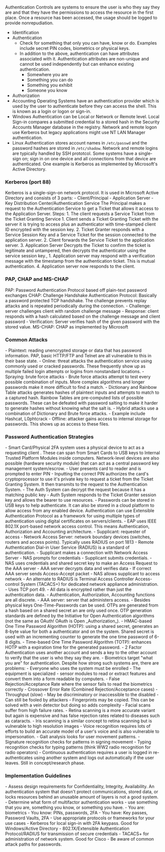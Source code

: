 Authentication Controls are systems to ensure the user is who they say they are and that they have the permissions to access the resource in the first place. Once a resource has been accessed, the usage should be logged to provide nonrepudiation.
- Identification
- Authentication
	- Check for something that only you can have, know or do. Examples include secret PIN codes, biometrics or physical keys.
	- In addition to the above, authentication can have attributes associated with it. Authentication attributes are non-unique and cannot be used independently but can enhance existing authentication.
		- Somewhere you are
		- Something you can do
		- Something you exhibit
		- Someone you know
- Authorization
- Accounting
Operating Systems have an authentication provider which is used by the user to authenticate before they can access the shell. This is known as a login or logon or sign-in.
- Windows Authentication can be Local or Network or Remote level. Local Sign-in compares a submitted credential to a stored hash in the Security Accounts Manager database in the registry. Network and remote logon use Kerberos but legacy applications might use NT LAN Manager authentication.
- Linux Authentication stores account names in `/etc/passwd` and the password hashes are stored in `/etc/shadow`. Network and remote logins are typically handled by SSH prototcol.
Some systems have a single-sign on; sign in on one device and all connections from that device are authenticated. One example is Kerberos as implemented by Microsoft's Active Directory.
<h3>Kerberos (port 88)</h3>
Kerberos is a single-sign-on network protocol. It is used in Microsoft Active Directory and consists of 3 parts:
- Client/Principal
- Application Server
- Key Distribution Center/Authentication Service
The Principal makes a request to the Authentication Service to get a Ticket that allows it access to the Application Server. Steps:
1. The client requests a Service Ticket from the Ticket Granting Service
	1. Client sends a Ticket Granting Ticket with the server it is trying to access plus an authenticator with time-stamped client ID encrypted with the session key.
	2. Ticket Granter responds with a Service Session Key and a Service Ticket for the session connected to the application server.
2. Client forwards the Service Ticket to the application server.
3. Application Server Decrypts the Ticket to confirm the ticket is legitimate and untampered, then decrypts the authenticator using the service session key.,
	1. Application server may respond with a verification message with the timestamp from the authentication ticket. This is mutual authentication.
4. Application server now responds to the client.
<h3>PAP, CHAP and MS-CHAP</h3>
PAP: Password Authentication Protocol based off plain-text password exchanges
CHAP: Challenge Handshake Authentication Protocol: Basically a password protected TCP handshake. The challenge prevents replay attacks and is repeated periodically during the connection.
- Challenge: server challenges client with random challenge message
- Response: client responds with a hash calculated based on the challenge message and client password
- Verification: Server verifies hash of the given password with the stored value. 
MS-CHAP: CHAP as implemented by Microsoft
<h3>Common Attacks</h3>
- Plaintext: reading unencrypted storage or data that has password information. PAP, basic HTTP/FTP and Telnet are all vulnerable to this in their base state.
- Online: threat attacks the authentication service using commonly used or cracked passwords. These frequently show up as multiple failed login attempts or logins from nonstandard locations.
- Spraying: brute force attacks
	- Brute force attacks attempt to test every possible combination of inputs. More complex algorithms and longer passwords make it more difficult to find a match.
	- Dictionary and Rainbow Table attacks generates hashes of plaintext inputs and attempts to match to a captured hash. Rainbow Tables are pre-computed lists of possible passwords. These can be defeated with password salting to make it harder to generate hashes without knowing what the salt is.
	- Hybrid attacks use a combination of Dictionary and Brute force attacks.
	- Example include Hashcat, L0phtcrack
- Offline: attacker gains access to internal storage for passwords. This shows up as access to these files.
<h3>Password Authentication Strategies</h3>
- Smart Card/Physical 2FA system uses a physical device to act as a requesting client . These can span from Smart Cards to USB keys to Internal Trusted Platform Modules inside computers. Network-level devices are also possible (hardware security module) that can act as a central password key management system/escrow.
	- User presents card to reader and is prompted to enter PIN
	- Inputting the correct PIN authorizes the card's cryptoprocessor to use it's private key to request a ticket from the Ticket Granting System. It then transmits to the request to the Authentication System.
	- The Auth System can decrypt the request because it has a matching public key
	- Auth System responds to the Ticket Granter session key and allows the bearer to use resources.
- Passwords can be stored in USB keys to help authenticate. It can also be stored in a cloud platform to allow access from any enabled device. Authentication can use Extensible Authentication Protocol as a framework for using multiple types of authentication using digital certificates on servers/clients.
	- EAP uses IEEE 802.1X port-based network access control. This means Authentication, Authorization and Accounting architecture.
		- Supplicant: requester of access
		- Network Access Server: network boundary devices (switches, routers and access points). Typically uses RADIUS on port 1813
			- Remote Authentication Dial-in User Service (RADIUS) is a standard of authentication.
				- Supplicant makes a connection with Network Access Server
				- NAS prompts for credentials
				- Supplicant submits credentials.
				- NAS uses credentials and shared secret key  to make an Access Request to the AAA server
				- AAA server decrypts data and verifies data
				- If correct AAA server sends Access-Accept packet
				- NAS allows supplicant to access network
			- An alternate to RADIUS is Terminal Access Controller Access-control System (TACACS+) for dedicated network appliance administration.
				- Uses TCP port 49.
				- All data is encrypted rather than just the authentication data.
				- Authentication, Authorization, Accounting functions are all discrete.
		- AAA server: server that administers access.
- Besides physical keys One-Time-Passwords can be used. OTPs are generated from a hash based on a shared secret an are only used once. OTP generation standards are defined by the Initiative for Open Authentication algorithms (not the same as OAuth! OAuth is Open _Authorization_).
	- HMAC-based One Time Password Algorithm (HOTP): using a shared secret, generates an 8-byte value for both a authenticator and on the system. Shared secret is used with an incrementing counter to generate the one time password of 6-8 digits.
	- Time-based One Time Password Algorithm (TOTP): enhances HOTP with a expiration time for the generated password.
- 2 Factor Authentication uses another account and sends a key to the other account to verify that the user is who they say they are.
- Biometrics target "what you are" for authentication. Despite how strong such systems are, there are problems:
	- Everyone who uses the system must be enrolled
	- The equipment is specialized - sensor modules to read or extract features and convert them into a form readable by computers.
	- False Rejection/Acceptance Rate where the sensor fails to read the biometrics correctly
	- Crossover Error Rate (Combined Rejection/Acceptance cases)
	- Throughput (slow)
	- May be discriminatory or inaccessible to the disabled
	- Can still be fooled by attackers
		- Fingerprints may be copied. This can be solved with a vein detector but doing so adds complexity
		- Facial scans suffer from high failure rates. 
			- Retina scanning is a more accurate variant but again is expensive and has false rejection rates related to diseases such as cataracts.
			- Iris scanning is a similar concept to retina scanning but is vulnerable to high resolution images
		- Voice recognition requires lots of efforts to build an accurate model of a user's voice and is also vulnerable to impersonation.
		- Gait analysis looks for user movement patterns.
			- Signature recognition checks for patterns in signing movement
			- Typing recognition checks for typing patterns (think WW2 radio recognition for radio operators)
	- Continuous authentication requires a user is logged in re-authenticates using another system and logs out automatically if the user leaves. Still in concept/research phase.
<h3>Implementation Guidelines</h3>
- Assess design requirements for Confidentiality, Integrity, Availability. An authentication system that doesn't protect communications, stored data, or locks resources behind an unusable amount of layers is not a good system.
- Determine what form of multifactor authentication works - use something that you are, something you know, or something you have.
	- You are: biometrics
	- You know: PINs, passwords, 2FA
	- You have: Key passes, Password Vaults, 2FA
- Use appropriate protocols or frameworks for your use cases
	- Kerberos for local sign-in with 2FA keypass. Good for Windows/Active Directory
	- 802.1X/Extensible Authentication Protocol/RADIUS for transmission of secure credentials
	- TACACS+ for administration of network system. Good for Cisco
- Be aware of common attack paths for passwords.
